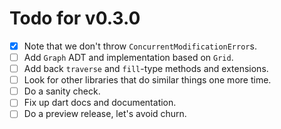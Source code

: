 # Todo for v0.3.0

- [x] Note that we don't throw `ConcurrentModificationError`s.
- [ ] Add `Graph` ADT and implementation based on `Grid`.
- [ ] Add back `traverse` and `fill`-type methods and extensions.
- [ ] Look for other libraries that do similar things one more time.
- [ ] Do a sanity check.
- [ ] Fix up dart docs and documentation.
- [ ] Do a preview release, let's avoid churn.
